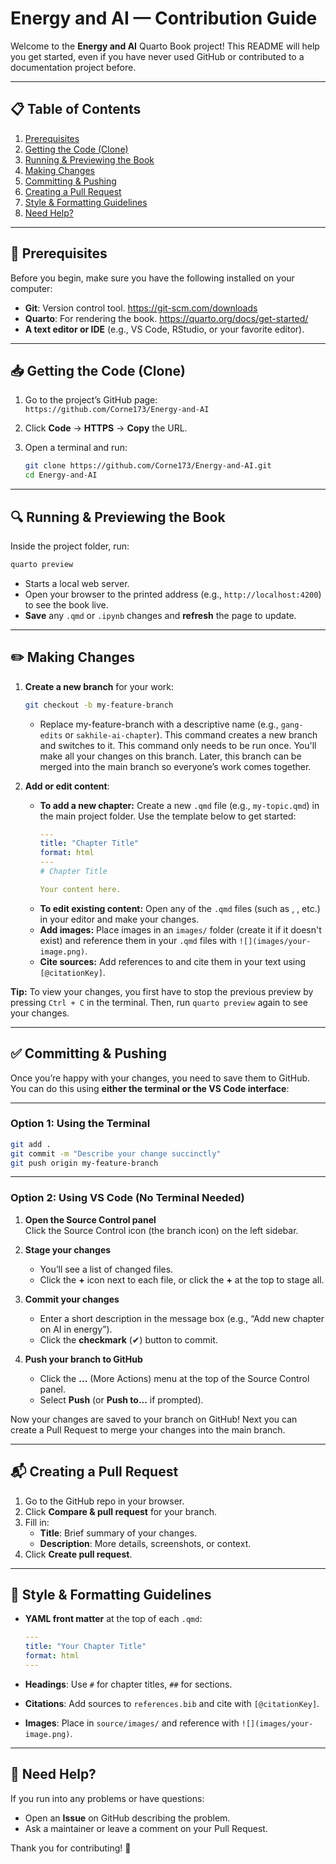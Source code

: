 # Energy and AI — Contribution Guide

Welcome to the **Energy and AI** Quarto Book project! This README will help you get started, even if you have never used GitHub or contributed to a documentation project before.

---

## 📋 Table of Contents

1. [Prerequisites](#prerequisites)  
2. [Getting the Code (Clone)](#getting-the-code-clone)  
3. [Running & Previewing the Book](#running--previewing-the-book)  
4. [Making Changes](#making-changes)  
5. [Committing & Pushing](#committing--pushing)  
6. [Creating a Pull Request](#creating-a-pull-request)  
7. [Style & Formatting Guidelines](#style--formatting-guidelines)  
8. [Need Help?](#need-help)  

---

## 🚀 Prerequisites

Before you begin, make sure you have the following installed on your computer:

- **Git**: Version control tool. https://git-scm.com/downloads  
- **Quarto**: For rendering the book. https://quarto.org/docs/get-started/  
- **A text editor or IDE** (e.g., VS Code, RStudio, or your favorite editor).  

---

## 📥 Getting the Code (Clone)

1. Go to the project’s GitHub page:  
   `https://github.com/Corne173/Energy-and-AI`  
2. Click **Code** → **HTTPS** → **Copy** the URL.  
3. Open a terminal and run:

   ```bash
   git clone https://github.com/Corne173/Energy-and-AI.git
   cd Energy-and-AI
   ```

---

## 🔍 Running & Previewing the Book

Inside the project folder, run:

```bash
quarto preview
```

- Starts a local web server.  
- Open your browser to the printed address (e.g., `http://localhost:4200`) to see the book live.  
- **Save** any `.qmd` or `.ipynb` changes and **refresh** the page to update.  

---

## ✏️ Making Changes

1. **Create a new branch** for your work:

   ```bash
   git checkout -b my-feature-branch
   ```

   - Replace my-feature-branch with a descriptive name (e.g., `gang-edits` or `sakhile-ai-chapter`). This command creates a new branch and switches to it.
   This command only needs to be run once. You'll make all your changes on this branch. Later, this branch can be merged into the main branch so everyone’s work comes together.

2. **Add or edit content**:  
   - **To add a new chapter:** Create a new `.qmd` file (e.g., `my-topic.qmd`) in the main project folder. Use the template below to get started:
     ```yaml
     ---
     title: "Chapter Title"
     format: html
     ---
     # Chapter Title

     Your content here.
     ```
   - **To edit existing content:** Open any of the `.qmd` files (such as , , etc.) in your editor and make your changes.
   - **Add images:** Place images in an `images/` folder (create it if it doesn't exist) and reference them in your `.qmd` files with `![](images/your-image.png)`.
   - **Cite sources:** Add references to  and cite them in your text using `[@citationKey]`.

**Tip:** To view your changes, you first have to stop the previous preview by pressing `Ctrl + C` in the terminal. Then, run `quarto preview` again to see your changes.

---

## ✅ Committing & Pushing

Once you’re happy with your changes, you need to save them to GitHub.  
You can do this using **either the terminal or the VS Code interface**:

---

### Option 1: Using the Terminal

```bash
git add .
git commit -m "Describe your change succinctly"
git push origin my-feature-branch
```

---

### Option 2: Using VS Code (No Terminal Needed)

1. **Open the Source Control panel**  
   Click the Source Control icon (the branch icon) on the left sidebar.

2. **Stage your changes**  
   - You’ll see a list of changed files.  
   - Click the **+** icon next to each file, or click the **+** at the top to stage all.

3. **Commit your changes**  
   - Enter a short description in the message box (e.g., “Add new chapter on AI in energy”).  
   - Click the **checkmark** (✔) button to commit.

4. **Push your branch to GitHub**  
   - Click the **…** (More Actions) menu at the top of the Source Control panel.  
   - Select **Push** (or **Push to...** if prompted).


Now your changes are saved to your branch on GitHub! Next you can create a Pull Request to merge your changes into the main branch.

---

## 📬 Creating a Pull Request

1. Go to the GitHub repo in your browser.  
2. Click **Compare & pull request** for your branch.  
3. Fill in:
   - **Title**: Brief summary of your changes.  
   - **Description**: More details, screenshots, or context.  
4. Click **Create pull request**.  

---

## 📐 Style & Formatting Guidelines

- **YAML front matter** at the top of each `.qmd`:

  ```yaml
  ---
  title: "Your Chapter Title"
  format: html
  ---
  ```

- **Headings**: Use `#` for chapter titles, `##` for sections.  
- **Citations**: Add sources to `references.bib` and cite with `[@citationKey]`.  
- **Images**: Place in `source/images/` and reference with `![](images/your-image.png)`.  

---

## 🤝 Need Help?

If you run into any problems or have questions:

- Open an **Issue** on GitHub describing the problem.  
- Ask a maintainer or leave a comment on your Pull Request.  

Thank you for contributing! 🎉
